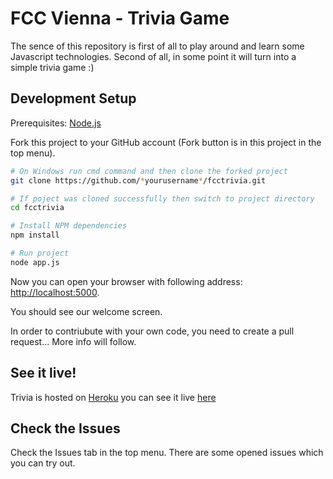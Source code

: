 # FCC Vienna - Trivia Game
The sence of this repository is first of all to play around and learn some Javascript technologies.
Second of all, in some point it will turn into a simple trivia game :)

Development Setup
---------------

Prerequisites: [Node.js](http://nodejs.org/) 

Fork this project to your GitHub account (Fork button is in this project in the top menu).

```bash
# On Windows run cmd command and then clone the forked project
git clone https://github.com/*yourusername*/fcctrivia.git

# If poject was cloned successfully then switch to project directory
cd fcctrivia

# Install NPM dependencies
npm install

# Run project
node app.js
```

Now you can open your browser with following address: [http://localhost:5000](http://localhost:5000).

You should see our welcome screen.

In order to contriubute with your own code, you need to create a pull request...
More info will follow.

See it live!
---------------
Trivia is hosted on [Heroku](https://heroku.com/) you can see it live [here](https://trivia-demo-app.herokuapp.com/)

Check the Issues
---------------
Check the Issues tab in the top menu. There are some opened issues which you can try out.
